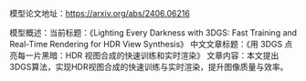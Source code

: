 模型论文地址：https://arxiv.org/abs/2406.06216

模型概述：当前标题：《Lighting Every Darkness with 3DGS: Fast Training and Real-Time Rendering for HDR View Synthesis》
中文文章标题：《用 3DGS 点亮每一片黑暗：HDR 视图合成的快速训练和实时渲染》
文章内容：本文提出3DGS算法，实现HDR视图合成的快速训练与实时渲染，提升图像质量与效率。
